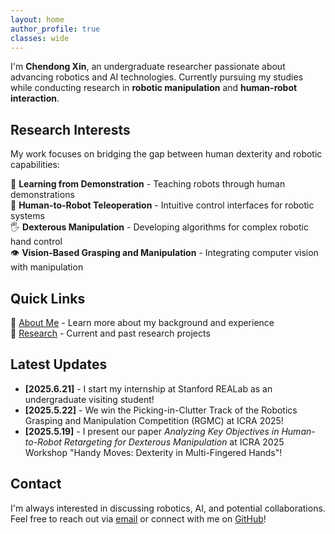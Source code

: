 ```yaml
---
layout: home
author_profile: true
classes: wide
---
```


I'm **Chendong Xin**, an undergraduate researcher passionate about advancing robotics and AI technologies. Currently pursuing my studies while conducting research in **robotic manipulation** and **human-robot interaction**.

## Research Interests

My work focuses on bridging the gap between human dexterity and robotic capabilities:

🧠 **Learning from Demonstration** - Teaching robots through human demonstrations  
🤖 **Human-to-Robot Teleoperation** - Intuitive control interfaces for robotic systems  
🖐️ **Dexterous Manipulation** - Developing algorithms for complex robotic hand control   
👁️ **Vision-Based Grasping and Manipulation** - Integrating computer vision with manipulation

## Quick Links

📄 [About Me](/about/) - Learn more about my background and experience  
🔬 [Research](/research/) - Current and past research projects  
<!-- 📚 [Publications](/publications/) - Papers and conference presentations   -->
<!-- 📋 [CV](/cv/) - Complete curriculum vitae   -->

## Latest Updates

- **[2025.6.21]** - I start my internship at Stanford REALab as an undergraduate visiting student!
- **[2025.5.22]** - We win the Picking-in-Clutter Track of the Robotics Grasping and Manipulation Competition (RGMC) at ICRA 2025!
- **[2025.5.19]** - I present our paper *Analyzing Key Objectives in Human-to-Robot Retargeting for Dexterous Manipulation* at ICRA 2025 Workshop "Handy Moves: Dexterity in Multi-Fingered Hands"!

## Contact

I'm always interested in discussing robotics, AI, and potential collaborations. Feel free to reach out via [email](mailto:xcd22@mails.tsinghua.edu.cn) or connect with me on [GitHub](https://github.com/Star-Xcd)!